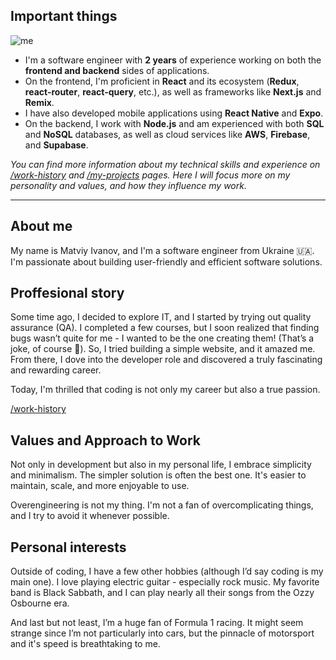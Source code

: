 ## Important things

<div class='flex md:flex-row flex-col gap-4 items-center'>
  <div class='max-w-[340px] w-full'>
    <img src="https://placehold.co/400x500" alt="me" class="rounded-md border-2 border-accent" />
  </div>

  - I'm a software engineer with **2 years** of experience working on both the **frontend and backend** sides of applications.
  - On the frontend, I'm proficient in **React** and its ecosystem (**Redux**, **react-router**, **react-query**, etc.),
  as well as frameworks like **Next.js** and **Remix**.
  - I have also developed mobile applications using **React Native** and **Expo**.
  - On the backend, I work with **Node.js** and am experienced with both **SQL** and **NoSQL** databases,
  as well as cloud services like **AWS**, **Firebase**, and **Supabase**.
</div>

*You can find more information about my technical skills and experience on [/work-history](/work-history) and [/my-projects](/my-projects) pages.
Here I will focus more on my personality and values, and how they influence my work.*

---

## About me

My name is Matviy Ivanov, and I'm a software engineer from Ukraine 🇺🇦.
I'm passionate about building user-friendly and efficient software solutions.

## Proffesional story

Some time ago, I decided to explore IT, and I started by trying out quality assurance (QA).
I completed a few courses, but I soon realized that finding bugs wasn’t quite for me - I wanted to be the one creating them! (That’s a joke, of course 😬).
So, I tried building a simple website, and it amazed me. From there, I dove into the developer role and discovered a truly fascinating and rewarding career.

Today, I'm thrilled that coding is not only my career but also a true passion.

[/work-history](/work-history)

## Values and Approach to Work

Not only in development but also in my personal life, I embrace simplicity and minimalism.
The simpler solution is often the best one. It's easier to maintain, scale, and more enjoyable to use.

Overengineering is not my thing. I'm not a fan of overcomplicating things, and I try to avoid it whenever possible.

## Personal interests

Outside of coding, I have a few other hobbies (although I’d say coding is my main one).
I love playing electric guitar - especially rock music. My favorite band is Black Sabbath,
and I can play nearly all their songs from the Ozzy Osbourne era.

And last but not least, I’m a huge fan of Formula 1 racing.
It might seem strange since I’m not particularly into cars,
but the pinnacle of motorsport and it's speed is breathtaking to me.

